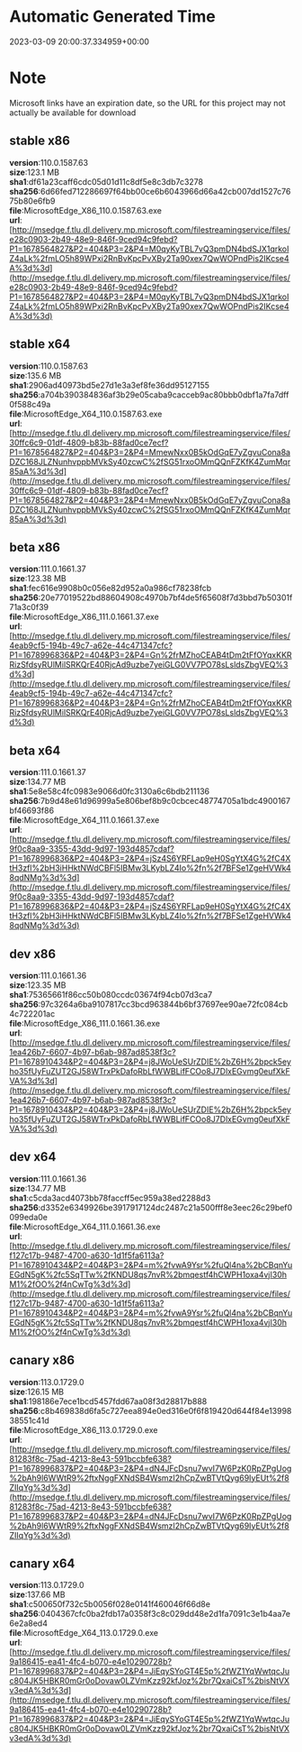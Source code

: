 # Automatic Generated Time
2023-03-09 20:00:37.334959+00:00

# Note
Microsoft links have an expiration date, so the URL for this project may not actually be available for download

## stable x86
**version**:110.0.1587.63  
**size**:123.1 MB  
**sha1**:df61a23caff6cdc05d01d11c8df5e8c3db7c3278  
**sha256**:6d66fed712286697f64bb00ce6b6043966d66a42cb007dd1527c7675b80e6fb9  
**file**:MicrosoftEdge_X86_110.0.1587.63.exe  
**url**:[http://msedge.f.tlu.dl.delivery.mp.microsoft.com/filestreamingservice/files/e28c0903-2b49-48e9-846f-9ced94c9febd?P1=1678564827&P2=404&P3=2&P4=M0qyKyTBL7vQ3pmDN4bdSJX1qrkoIZ4aLk%2fmLO5h89WPxi2RnBvKpcPvXBy2Ta90xex7QwWOPndPis2IKcse4A%3d%3d](http://msedge.f.tlu.dl.delivery.mp.microsoft.com/filestreamingservice/files/e28c0903-2b49-48e9-846f-9ced94c9febd?P1=1678564827&P2=404&P3=2&P4=M0qyKyTBL7vQ3pmDN4bdSJX1qrkoIZ4aLk%2fmLO5h89WPxi2RnBvKpcPvXBy2Ta90xex7QwWOPndPis2IKcse4A%3d%3d)  

## stable x64
**version**:110.0.1587.63  
**size**:135.6 MB  
**sha1**:2906ad40973bd5e27d1e3a3ef8fe36dd95127155  
**sha256**:a704b390384836af3b29e05caba9cacceb9ac80bbb0dbf1a7fa7dff0f588c49a  
**file**:MicrosoftEdge_X64_110.0.1587.63.exe  
**url**:[http://msedge.f.tlu.dl.delivery.mp.microsoft.com/filestreamingservice/files/30ffc6c9-01df-4809-b83b-88fad0ce7ecf?P1=1678564827&P2=404&P3=2&P4=MmewNxx0B5kOdGqE7yZgvuCona8aDZC168JLZNunhvppbMVkSy40zcwC%2fSG51rxoOMmQQnFZKfK4ZumMqr85aA%3d%3d](http://msedge.f.tlu.dl.delivery.mp.microsoft.com/filestreamingservice/files/30ffc6c9-01df-4809-b83b-88fad0ce7ecf?P1=1678564827&P2=404&P3=2&P4=MmewNxx0B5kOdGqE7yZgvuCona8aDZC168JLZNunhvppbMVkSy40zcwC%2fSG51rxoOMmQQnFZKfK4ZumMqr85aA%3d%3d)  

## beta x86
**version**:111.0.1661.37  
**size**:123.38 MB  
**sha1**:fec616e9908b0c056e82d952a0a986cf78238fcb  
**sha256**:20e77019522bd88604908c4970b7bf4de5f65608f7d3bbd7b50301f71a3c0f39  
**file**:MicrosoftEdge_X86_111.0.1661.37.exe  
**url**:[http://msedge.f.tlu.dl.delivery.mp.microsoft.com/filestreamingservice/files/4eab9cf5-194b-49c7-a62e-44c471347cfc?P1=1678996836&P2=404&P3=2&P4=Gn%2frMZhoCEAB4tDm2tFfOYqxKKRRizSfdsyRUlMilSRKQrE40RjcAd9uzbe7yeiGLG0VV7PO78sLsldsZbgVEQ%3d%3d](http://msedge.f.tlu.dl.delivery.mp.microsoft.com/filestreamingservice/files/4eab9cf5-194b-49c7-a62e-44c471347cfc?P1=1678996836&P2=404&P3=2&P4=Gn%2frMZhoCEAB4tDm2tFfOYqxKKRRizSfdsyRUlMilSRKQrE40RjcAd9uzbe7yeiGLG0VV7PO78sLsldsZbgVEQ%3d%3d)  

## beta x64
**version**:111.0.1661.37  
**size**:134.77 MB  
**sha1**:5e8e58c4fc0983e9066d0fc3130a6c6bdb211136  
**sha256**:7b9d48e61d96999a5e806bef8b9c0cbcec48774705a1bdc4900167bf46693f86  
**file**:MicrosoftEdge_X64_111.0.1661.37.exe  
**url**:[http://msedge.f.tlu.dl.delivery.mp.microsoft.com/filestreamingservice/files/9f0c8aa9-3355-43dd-9d97-193d4857cdaf?P1=1678996836&P2=404&P3=2&P4=jSz4S6YRFLap9eH0SgYtX4G%2fC4XtH3zfl%2bH3iHHktNWdCBFl5IBMw3LKybLZ4Io%2fn%2f7BFSe1ZgeHVWk48qdNMg%3d%3d](http://msedge.f.tlu.dl.delivery.mp.microsoft.com/filestreamingservice/files/9f0c8aa9-3355-43dd-9d97-193d4857cdaf?P1=1678996836&P2=404&P3=2&P4=jSz4S6YRFLap9eH0SgYtX4G%2fC4XtH3zfl%2bH3iHHktNWdCBFl5IBMw3LKybLZ4Io%2fn%2f7BFSe1ZgeHVWk48qdNMg%3d%3d)  

## dev x86
**version**:111.0.1661.36  
**size**:123.35 MB  
**sha1**:75365661f86cc50b080ccdc03674f94cb07d3ca7  
**sha256**:97c3264a6ba9107817cc3bcd963844b6bf37697ee90ae72fc084cb4c722201ac  
**file**:MicrosoftEdge_X86_111.0.1661.36.exe  
**url**:[http://msedge.f.tlu.dl.delivery.mp.microsoft.com/filestreamingservice/files/1ea426b7-6607-4b97-b6ab-987ad8538f3c?P1=1678910434&P2=404&P3=2&P4=j8JWoUeSUrZDIE%2bZ6H%2bpck5eyho35fUyFuZUT2GJ58WTrxPkDafoRbLfWWBLifFCOo8J7DlxEGvmg0eufXkFVA%3d%3d](http://msedge.f.tlu.dl.delivery.mp.microsoft.com/filestreamingservice/files/1ea426b7-6607-4b97-b6ab-987ad8538f3c?P1=1678910434&P2=404&P3=2&P4=j8JWoUeSUrZDIE%2bZ6H%2bpck5eyho35fUyFuZUT2GJ58WTrxPkDafoRbLfWWBLifFCOo8J7DlxEGvmg0eufXkFVA%3d%3d)  

## dev x64
**version**:111.0.1661.36  
**size**:134.77 MB  
**sha1**:c5cda3acd4073bb78faccff5ec959a38ed2288d3  
**sha256**:d3352e6349926be3917917124dc2487c21a500fff8e3eec26c29bef0099eda0e  
**file**:MicrosoftEdge_X64_111.0.1661.36.exe  
**url**:[http://msedge.f.tlu.dl.delivery.mp.microsoft.com/filestreamingservice/files/f127c17b-9487-4700-a630-1d1f5fa6113a?P1=1678910434&P2=404&P3=2&P4=m%2fvwA9Ysr%2fuQl4na%2bCBqnYuEGdN5gK%2fc5SqTTw%2fKNDU8qs7nvR%2bmqestf4hCWPH1oxa4vjI30hM1%2fOO%2f4nCwTg%3d%3d](http://msedge.f.tlu.dl.delivery.mp.microsoft.com/filestreamingservice/files/f127c17b-9487-4700-a630-1d1f5fa6113a?P1=1678910434&P2=404&P3=2&P4=m%2fvwA9Ysr%2fuQl4na%2bCBqnYuEGdN5gK%2fc5SqTTw%2fKNDU8qs7nvR%2bmqestf4hCWPH1oxa4vjI30hM1%2fOO%2f4nCwTg%3d%3d)  

## canary x86
**version**:113.0.1729.0  
**size**:126.15 MB  
**sha1**:198186e7ece1bcd5457fdd67aa08f3d28817b888  
**sha256**:c8b469838d6fa5c727eea894e0ed316e0f6f819420d644f84e1399838551c41d  
**file**:MicrosoftEdge_X86_113.0.1729.0.exe  
**url**:[http://msedge.f.tlu.dl.delivery.mp.microsoft.com/filestreamingservice/files/81283f8c-75ad-4213-8e43-591bccbfe638?P1=1678996837&P2=404&P3=2&P4=dN4JFcDsnu7wvI7W6PzK0RpZPgUog%2bAh9l6WWtR9%2ftxNggFXNdSB4WsmzI2hCpZwBTVtQyg69IyEUt%2f8ZIIqYg%3d%3d](http://msedge.f.tlu.dl.delivery.mp.microsoft.com/filestreamingservice/files/81283f8c-75ad-4213-8e43-591bccbfe638?P1=1678996837&P2=404&P3=2&P4=dN4JFcDsnu7wvI7W6PzK0RpZPgUog%2bAh9l6WWtR9%2ftxNggFXNdSB4WsmzI2hCpZwBTVtQyg69IyEUt%2f8ZIIqYg%3d%3d)  

## canary x64
**version**:113.0.1729.0  
**size**:137.66 MB  
**sha1**:c500650f732c5b0056f028e0141f460046f66d8e  
**sha256**:0404367cfc0ba2fdb17a0358f3c8c029dd48e2d1fa7091c3e1b4aa7e6e2a8ed4  
**file**:MicrosoftEdge_X64_113.0.1729.0.exe  
**url**:[http://msedge.f.tlu.dl.delivery.mp.microsoft.com/filestreamingservice/files/9a186415-ea41-4fc4-b070-e4e10290728b?P1=1678996837&P2=404&P3=2&P4=JiEqySYoGT4E5p%2fWZ1YqWwtqcJuc804JK5HBKR0mGr0oDovaw0LZVmKzz92kfJoz%2br7QxaiCsT%2bisNtVXv3edA%3d%3d](http://msedge.f.tlu.dl.delivery.mp.microsoft.com/filestreamingservice/files/9a186415-ea41-4fc4-b070-e4e10290728b?P1=1678996837&P2=404&P3=2&P4=JiEqySYoGT4E5p%2fWZ1YqWwtqcJuc804JK5HBKR0mGr0oDovaw0LZVmKzz92kfJoz%2br7QxaiCsT%2bisNtVXv3edA%3d%3d)  

